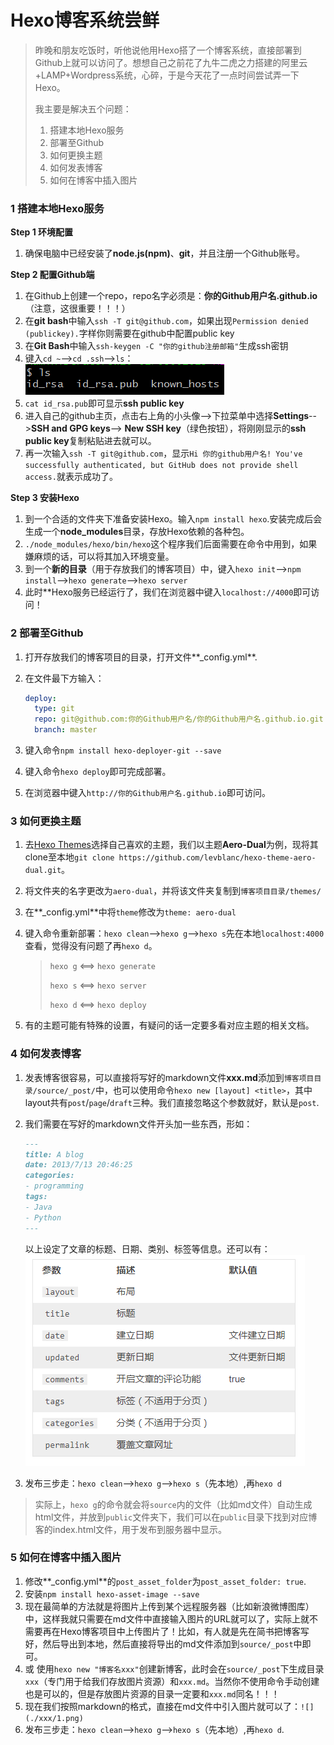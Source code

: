 # Hexo博客系统尝鲜

> 昨晚和朋友吃饭时，听他说他用Hexo搭了一个博客系统，直接部署到Github上就可以访问了。想想自己之前花了九牛二虎之力搭建的阿里云+LAMP+Wordpress系统，心碎，于是今天花了一点时间尝试弄一下Hexo。
>
> 我主要是解决五个问题：
>
> 1. 搭建本地Hexo服务
> 2. 部署至Github
> 3. 如何更换主题
> 4. 如何发表博客
> 5. 如何在博客中插入图片

### 1 搭建本地Hexo服务

**Step 1 环境配置**

1. 确保电脑中已经安装了**node.js(npm)**、**git**，并且注册一个Github账号。

**Step 2 配置Github端**

1. 在Github上创建一个repo，repo名字必须是：**你的Github用户名.github.io**（注意，这很重要！！！）
2. 在**git bash**中输入`ssh -T git@github.com`，如果出现`Permission denied (publickey).`字样你则需要在github中配置public key
3. 在**Git Bash**中输入`ssh-keygen -C "你的github注册邮箱"`生成ssh密钥
4. 键入`cd ~`-->`cd .ssh`-->`ls`：![](./res/2019-01-15/1.png)
5. `cat id_rsa.pub`即可显示**ssh public key**
6. 进入自己的github主页，点击右上角的小头像-->下拉菜单中选择**Settings**-->**SSH and GPG keys**--> **New SSH key**（绿色按钮），将刚刚显示的**ssh public key**复制粘贴进去就可以。
7. 再一次输入`ssh -T git@github.com`，显示`Hi 你的github用户名! You've successfully authenticated, but GitHub does not provide shell access.`就表示成功了。

**Step 3 安装Hexo**

1. 到一个合适的文件夹下准备安装Hexo。输入`npm install hexo`.安装完成后会生成一个**node_modules**目录，存放Hexo依赖的各种包。
2. `./node_modules/hexo/bin/hexo`这个程序我们后面需要在命令中用到，如果嫌麻烦的话，可以将其加入环境变量。
3. 到一个**新的目录**（用于存放我们的博客项目）中，键入`hexo init`-->`npm install`-->`hexo generate`-->`hexo server`
4. 此时**Hexo服务已经运行了，我们在浏览器中键入`localhost://4000`即可访问！

### 2 部署至Github

1. 打开存放我们的博客项目的目录，打开文件**_config.yml**.

2. 在文件最下方输入：

   ```yaml
   deploy:
     type: git
     repo: git@github.com:你的Github用户名/你的Github用户名.github.io.git
     branch: master
   ```

3. 键入命令`npm install hexo-deployer-git --save`

4. 键入命令`hexo deploy`即可完成部署。

5. 在浏览器中键入`http://你的Github用户名.github.io`即可访问。

### 3 如何更换主题

1. 去[Hexo Themes](https://hexo.io/themes/)选择自己喜欢的主题，我们以主题**Aero-Dual**为例，现将其clone至本地`git clone https://github.com/levblanc/hexo-theme-aero-dual.git`。

2. 将文件夹的名字更改为`aero-dual`，并将该文件夹复制到`博客项目目录/themes/`

3. 在**_config.yml**中将`theme`修改为`theme: aero-dual`

4. 键入命令重新部署：`hexo clean`-->`hexo g`-->`hexo s`先在本地`localhost:4000`查看，觉得没有问题了再`hexo d`。

   > `hexo g` <==> `hexo generate`
   >
   > `hexo s` <==> `hexo server`
   >
   > `hexo d` <==> `hexo deploy`

5. 有的主题可能有特殊的设置，有疑问的话一定要多看对应主题的相关文档。

### 4 如何发表博客

1. 发表博客很容易，可以直接将写好的markdown文件**xxx.md**添加到`博客项目目录/source/_post/`中，也可以使用命令`hexo new [layout] <title>`，其中layout共有`post`/`page`/`draft`三种。我们直接忽略这个参数就好，默认是`post`.

2. 我们需要在写好的markdown文件开头加一些东西，形如：

   ```markdown
   ---
   title: A blog
   date: 2013/7/13 20:46:25
   categories:
   - programming
   tags:
   - Java
   - Python
   ---
   ```

   以上设定了文章的标题、日期、类别、标签等信息。还可以有：![](./res/2019-01-15/2.png)

3. 发布三步走：`hexo clean`-->`hexo g`-->`hexo s`（先本地）,再`hexo d`

> 实际上，`hexo g`的命令就会将`source`内的文件（比如md文件）自动生成html文件，并放到`public`文件夹下，我们可以在`public`目录下找到对应博客的index.html文件，用于发布到服务器中显示。

### 5 如何在博客中插入图片

1. 修改**_config.yml**的`post_asset_folder`为`post_asset_folder: true`.
2. 安装`npm install hexo-asset-image --save`
3. 现在最简单的方法就是将图片上传到某个远程服务器（比如新浪微博图库）中，这样我就只需要在md文件中直接输入图片的URL就可以了，实际上就不需要再在Hexo博客项目中上传图片了！比如，有人就是先在简书把博客写好，然后导出到本地，然后直接将导出的md文件添加到`source/_post`中即可。
4. 或 使用`hexo new "博客名xxx"`创建新博客，此时会在`source/_post`下生成目录`xxx`（专门用于给我们存放图片资源）和`xxx.md`。当然你不使用命令手动创建也是可以的，但是存放图片资源的目录一定要和`xxx.md`同名！！！
5. 现在我们按照markdown的格式，直接在md文件中引入图片就可以了：`![](./xxx/1.png)`
6. 发布三步走：`hexo clean`-->`hexo g`-->`hexo s`（先本地）,再`hexo d`.